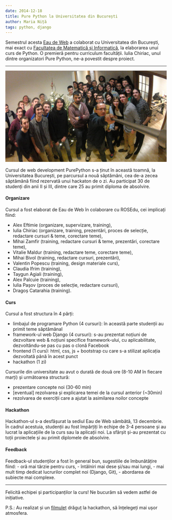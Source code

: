 ```yaml
---
date: 2014-12-18
title: Pure Python la Universitatea din București
author: Maria Niță
tags: python, django
---
```


Semestrul acesta [Eau de Web](http://www.eaudeweb.ro/) a colaborat cu Universitatea din București, mai exact cu [Facultatea de Matematică și Informatică](fmi.unibuc.ro/ro), la elaborarea unui curs de Python. O premieră pentru curriculum facultății.
Iulia Chiriac, unul dintre organizatori Pure Python, ne-a povestit despre proiect.

----

![selfie](../../../../images/pure-python/10856686_10152917439156703_8749797345473233184_o.jpg)

Cursul de web development PurePython s-a ținut în această toamnă, la Universitatea București, pe parcursul a nouă săptămâni, cea de-a zecea săptămână fiind rezervată unui hackaton de o zi. Au participat 30 de studenți din anii II și III, dintre care 25 au primit diploma de absolvire.  

#### Organizare

Cursul a fost elaborat de Eau de Web în colaborare cu ROSEdu, cei implicați fiind:
  - Alex Eftimie (organizare, supervizare, training),
  - Iulia Chiriac (organizare, training, prezentări, proces de selecție, redactare cursuri & teme, corectare teme),
  - Mihai Zamfir (training, redactare cursuri & teme, prezentări, corectare teme),
  - Vitalie Maldur (training, redactare teme, corectare teme),
  - Mihai Bivol  (training, redactare cursuri, prezentări),
  - Valentin Popescu (training, design materiale curs),
  - Claudia Ifrim (training),
  - Taygun Agiali (training),
  - Alex Palcuie (training),
  - Iulia Pașov (proces de selecție, redactare cursuri),
  - Dragoș Catarahia (training).

#### Curs

Cursul a fost structura în 4 părți:
  - limbajul de programare Python (4 cursuri): în această parte studenții au primit teme săptămânal
  - framework-ul web Django (4 cursuri): s-au prezentat noțiuni de dezvoltare web & noțiuni specifice framework-ului, cu aplicabilitate, dezvoltându-se pas cu pas o clonă Facebook
  - frontend (1 curs): html, css, js + bootstrap cu care s-a stilizat aplicația dezvoltată până în acest punct
  - hackathon (1 zi)

Cursurile din universitate au avut o durată de două ore (8-10 AM în fiecare marți) și următoarea structură:
  - prezentare concepte noi (30-60 min)
  - [eventual] rezolvarea și explicarea temei de la cursul anterior (~30min)
  - rezolvarea de exerciții care a ajutat la asimilarea noilor concepte

#### Hackathon

Hackathon-ul s-a desfășurat la sediul Eau de Web sâmbătă, 13 decembrie. În cadrul acestuia, studenții au fost împărțiți în echipe de 3-4 persoane și au lucrat la aplicațiile de la curs sau la aplicații noi. 
La sfârșit și-au prezentat cu toții proiectele și au primit diplomele de absolvire.

#### Feedback

Feedback-ul studenților a fost în general bun, sugestiile de îmbunătățire fiind: 
     - oră mai târzie pentru curs, 
     - întâlniri mai dese și/sau mai lungi, 
     - mai mult timp dedicat lucrurilor complet noi (Django, Git), 
     - abordarea de subiecte mai complexe.

----

Felicită echipei și participanților la curs! Ne bucurăm să vedem astfel de inițiative.

P.S.: Au realizat și un [filmuleț](https://www.youtube.com/watch?v=7fg9Gm_ZM3E) drăguț la hackathon, să înțelegeți mai ușor atmosfera.
